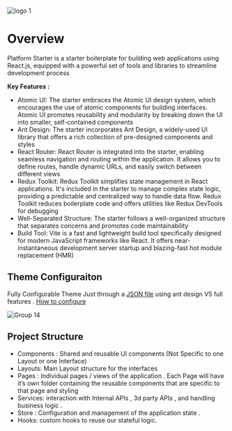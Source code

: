 

 ![logo 1](https://github.com/Safouene1/React-platform-starter/assets/22036449/c21de586-fc4f-42d0-ab9b-5b9566084aee)



# Overview
Platform Starter is a starter boilerplate for building web applications using React.js, equipped with a powerful set of tools and libraries to streamline development process

**Key Features :**

 - Atomic UI: The starter embraces the Atomic UI design system, which
   encourages the use of atomic components for building interfaces.
   Atomic UI promotes reusability and modularity by breaking down the UI
   into smaller, self-contained components
 - Ant Design: The starter incorporates Ant Design, a widely-used UI
   library that offers a rich collection of pre-designed components and
   styles
 - React Router: React Router is integrated into the starter, enabling seamless navigation and routing within the application. It allows you
   to define routes, handle dynamic URLs, and easily switch between
   different views
 - Redux Toolkit: Redux Toolkit simplifies state management in React applications. It's included in the starter to manage complex state logic, providing a predictable and centralized way to handle data flow. Redux Toolkit reduces boilerplate code and offers utilities
  like Redux DevTools for debugging
 - Well-Separated Structure: The starter follows a well-organized
   structure that separates concerns and promotes code maintainability
 - Build Tool: Vite is a fast and lightweight build tool specifically
   designed for modern JavaScript frameworks like React. It offers near-
   instantaneous development server startup and blazing-fast hot module
   replacement (HMR)

## Theme Configuraiton

Fully Configurable Theme Just through a [JSON file](https://github.com/Safouene1/React-platform-starter/blob/master/themeConfig.json) using ant design V5 full
features . [How to configure](https://ant.design/docs/react/customize-theme/)

![Group 14](https://github.com/Safouene1/React-platform-starter/assets/22036449/c34a00ad-2e55-4b20-8f0e-591a0e0bcd2e)



## Project Structure 

- Components : Shared and reusable UI components (Not Specific to
one Layout or one Interface)
- Layouts: Main Layout structure for the interfaces
- Pages : Individual pages / views of the application .  Each Page will have it’s own folder containing the reusable components
that are specific to that page and styling 
- Services: interaction with Internal APIs , 3d party APIs , and handling
business logic .
- Store : Configuration and management of the application state .
- Hooks: custom hooks to reuse our stateful logic.
